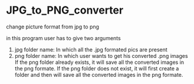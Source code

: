 # JPG_to_PNG_converter
change picture format from jpg to png 

in this program user has to give two arguments
1) jpg folder name:  In which all the .jpg formated pics are present
2) png folder name: In which user wants to get his converted .png images
If the png folder already exists, it will save all the converted images in the png formate.
If the png folder does not exist, it will first create a folder and then will save all the converted images in the png formate.
